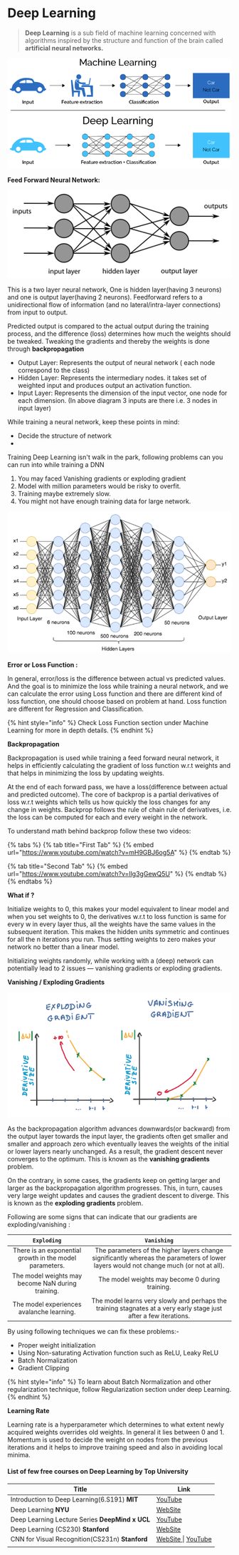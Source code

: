 # Deep Learning

> **Deep Learning** is a sub field of machine learning concerned with algorithms inspired by the structure and function of the brain called **artificial neural networks.**

![](../.gitbook/assets/deeplearning.webp)

**Feed Forward Neural Network:**

![](<../.gitbook/assets/image (59).png>)

This is a two layer neural network, One is hidden layer(having 3 neurons) and one is output layer(having 2 neurons). Feedforward refers to a unidirectional flow of information (and no lateral/intra-layer connections) from input to output.&#x20;

Predicted output is compared to the actual output during the training process, and the difference (loss) determines how much the weights should be tweaked. Tweaking the gradients and thereby the weights is done through **backpropagation**

* Output Layer: Represents the output of neural network ( each node correspond to the class)&#x20;
* Hidden Layer: Represents the intermediary nodes. it takes set of weighted input and produces output an activation function.
* Input Layer: Represents the dimension of the input vector, one node for each dimension. (In above diagram 3 inputs are there i.e. 3 nodes in input layer)

While training a neural network, keep these points in mind:

* Decide the structure of network
* &#x20;

Training Deep Learning isn't walk in the park, following problems can you can run into while training a DNN

1. You may faced Vanishing gradients or exploding gradient&#x20;
2. Model with million parameters would be risky to overfit.
3. Training maybe extremely slow.
4. You might not have enough training data for large network.

![Deep Neural Network](../.gitbook/assets/Deep-Neural-Network-architecture.png)

**Error or Loss Function :**

In general, error/loss is the difference between actual vs predicted values. And the goal is to minimize the loss while training a neural network, and we can calculate the error using Loss function and there are different kind of loss function, one should choose based on problem at hand. Loss function are different for Regression and Classification.&#x20;

{% hint style="info" %}
Check Loss Function section under Machine Learning for more in depth details. &#x20;
{% endhint %}

**Backpropagation**&#x20;

Backpropagation is used while training a feed forward neural network, it helps in efficiently calculating the gradient of loss function w.r.t weights and that helps in minimizing the loss by updating weights.&#x20;

At the end of each forward pass, we have a loss(difference between actual and predicted outcome). The core of backprop is a partial derivatives of loss w.r.t weights which tells us how quickly the loss changes for any change in weights. Backprop follows the rule of chain rule of derivatives, i.e. the loss can be computed for each and every weight in the network.&#x20;

To understand math behind backprop follow these two videos:

{% tabs %}
{% tab title="First Tab" %}
{% embed url="https://www.youtube.com/watch?v=mH9GBJ6og5A" %}
{% endtab %}

{% tab title="Second Tab" %}
{% embed url="https://www.youtube.com/watch?v=Ilg3gGewQ5U" %}
{% endtab %}
{% endtabs %}

**What if ?**

Initialize weights to 0, this makes your model equivalent to linear model and when you set weights to 0, the derivatives w.r.t to loss function is same for every w in every layer thus, all the weights have the same values in the subsequent iteration. This makes the hidden units symmetric and continues for all the n iterations you run. Thus setting weights to zero makes your network no better than a linear model.

Initializing weights randomly, while working with a (deep) network can potentially lead to 2 issues — vanishing gradients or exploding gradients.

**Vanishing / Exploding Gradients**&#x20;

![](../.gitbook/assets/1-_YRWJr-jF7tKnmUq-e3ltw.png)

As the backpropagation algorithm advances downwards(or backward) from the output layer towards the input layer, the gradients often get smaller and smaller and approach zero which eventually leaves the weights of the initial or lower layers nearly unchanged. As a result, the gradient descent never converges to the optimum. This is known as the **vanishing gradients** problem.

On the contrary, in some cases, the gradients keep on getting larger and larger as the backpropagation algorithm progresses. This, in turn, causes very large weight updates and causes the gradient descent to diverge. This is known as the **exploding gradients** problem.

Following are some signs that can indicate that our gradients are exploding/vanishing :

|                      **`Exploding`**                    |                                                             **`Vanishing`**                                                            |
| :-----------------------------------------------------: | :------------------------------------------------------------------------------------------------------------------------------------: |
| There is an exponential growth in the model parameters. | The parameters of the higher layers change significantly whereas the parameters of lower layers would not change much (or not at all). |
|    The model weights may become NaN during training.    |                                             The model weights may become 0 during training.                                            |
|        The model experiences avalanche learning.        |           The model learns very slowly and perhaps the training stagnates at a very early stage just after a few iterations.           |

By using following techniques we can fix these problems:-

* Proper weight initialization&#x20;
* Using Non-saturating Activation function such as ReLU, Leaky ReLU&#x20;
* Batch Normalization
* Gradient Clipping&#x20;

{% hint style="info" %}
To learn about Batch Normalization and other regularization technique, follow Regularization section under deep Learning.&#x20;
{% endhint %}

**Learning Rate**&#x20;

Learning rate is a hyperparameter which determines to what extent newly acquired weights overrides old weights. In general it lies between 0 and 1. Momentum is used to decide the weight on nodes from the previous iterations and it helps to improve training speed and also in avoiding local minima.&#x20;











#### List of few free courses on Deep Learning by Top University

| Title                                           | Link                                                                              |
| ----------------------------------------------- | --------------------------------------------------------------------------------- |
| Introduction to Deep Learning(6.S191) **MIT**   | [YouTube](https://tinyurl.com/y2jmc89y)                                           |
| Deep Learning **NYU**                           | [WebSite](https://atcold.github.io/pytorch-Deep-Learning/)                        |
| Deep Learning Lecture Series **DeepMind x UCL** | [YouTube](https://tinyurl.com/create.php)                                         |
| Deep Learning (CS230) **Stanford**              | [WebSite](https://cs230.stanford.edu/lecture/)                                    |
| CNN for Visual Recognition(CS231n) **Stanford** | [WebSite ](https://cs231n.github.io/) \| [YouTube](https://tinyurl.com/y2gghbvs)  |
|                                                 |                                                                                   |
